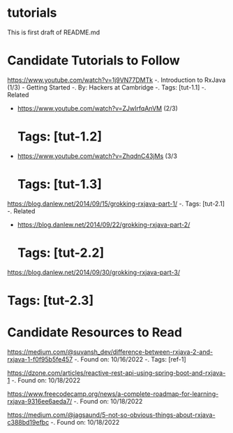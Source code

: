 # tutorials
This is first draft of README.md


# Candidate Tutorials to Follow 

https://www.youtube.com/watch?v=1j9VN77DMTk
-. Introduction to RxJava (1/3) - Getting Started
-. By: Hackers at Cambridge
-. Tags: [tut-1.1]
-. Related
* https://www.youtube.com/watch?v=ZJwIrfqAnVM (2/3)
  # Tags: [tut-1.2] 
* https://www.youtube.com/watch?v=ZhqdnC43jMs (3/3
  # Tags: [tut-1.3] 

https://blog.danlew.net/2014/09/15/grokking-rxjava-part-1/
-. Tags: [tut-2.1]
-. Related
* https://blog.danlew.net/2014/09/22/grokking-rxjava-part-2/
  # Tags: [tut-2.2]
https://blog.danlew.net/2014/09/30/grokking-rxjava-part-3/  
  # Tags: [tut-2.3]



# Candidate Resources to Read

https://medium.com/@suvansh_dev/difference-between-rxjava-2-and-rxjava-1-f0f95b5fe457
-. Found on: 10/16/2022
-. Tags: [ref-1]

https://dzone.com/articles/reactive-rest-api-using-spring-boot-and-rxjava-1
-. Found on: 10/18/2022

https://www.freecodecamp.org/news/a-complete-roadmap-for-learning-rxjava-9316ee6aeda7/
-. Found on: 10/18/2022

https://medium.com/@jagsaund/5-not-so-obvious-things-about-rxjava-c388bd19efbc
-. Found on: 10/18/2022

